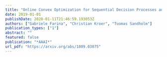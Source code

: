 ```yaml
---
title: "Online Convex Optimization for Sequential Decision Processes and Extensive-Form Games"
date: 2019-01-01
publishDate: 2020-01-11T21:46:59.193053Z
authors: ["Gabriele Farina", "Christian Kroer", "Tuomas Sandholm"]
publication_types: ["1"]
abstract: ""
featured: false
publication: "*AAAI*"
url_pdf: "https://arxiv.org/abs/1809.03075"
---
```


